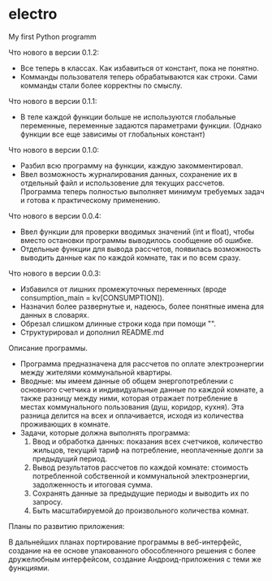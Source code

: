 # electro
My first Python programm

Что нового в версии 0.1.2:

 - Все теперь в классах. Как избавиться от констант, пока не понятно.
 - Комманды пользователя теперь обрабатываются как строки. Сами комманды стали 
 более корректны по смыслу.


Что нового в версии 0.1.1:

 - В теле каждой функции больше не используются глобальные переменные, 
 переменные задаются параметрами функции. (Однако функции все еще зависимы от 
 глобальных констант)
 

Что нового в версии 0.1.0:

 - Разбил всю программу на функции, каждую закомментировал.
 - Ввел возможность журналирования данных, сохранение их в отдельный файл и 
 использовение для текущих рассчетов. Программа теперь полностью выполняет 
 минимум требуемых задач и готова к практическому применению.


Что нового в версии 0.0.4:

 - Ввел функции для проверки вводимых значений (int и float), чтобы вместо 
 остановки программы выводилось сообщение об ошибке.
 - Отдельные функции для вывода рассчетов, появилась возможность выводить 
 данные как по каждой комнате, так и по всем сразу.


Что нового в версии 0.0.3:

 - Избавился от лишних промежуточных переменных (вроде consumption_main = kv[CONSUMPTION]).
 - Назначил более развернутые и, надеюсь, более понятные имена для данных в словарях.
 - Обрезал слишком длинные строки кода при помощи "\".
 - Структурировал и дополнил README.md


Описание программы.

 - Программа предназначена для рассчетов по оплате электроэнергии между 
 жителями коммунальной квартиры.
 - Вводные: мы имеем данные об общем энергопотреблении с основного счетчика 
 и индивидуальные данные по каждой комнате, а также разницу между ними, 
 которая отражает потребление в местах коммунального пользования (душ, коридор,
 кухня). Эта разница делится на всех и оплачивается, исходя из количества 
 проживающих в комнате. 
 - Задачи, которые должна выполнять программа:
   1. Ввод и обработка данных: показания всех счетчиков, количество жильцов, 
   текущий тариф на потребление, неоплаченные долги за предыдущий период.
   2. Вывод результатов рассчетов по каждой комнате: стоимость потребленной 
   собственной и коммунальной электроэнергии, задолженность и итоговая сумма.
   3. Сохранять данные за предыдущие периоды и выводить их по запросу.
   4. Быть масштабируемой до произвольного количества комнат.


Планы по развитию приложения:

 В дальнейших планах портирование программы в веб-интерфейс, создание на ее 
 основе упакованного обособленного решения с более дружелюбным интерфейсом, 
 создание Андроид-приложения с теми же функциями.

